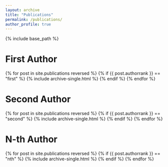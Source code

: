```yaml
---
layout: archive
title: "Publications"
permalink: /publications/
author_profile: true
---
```


<!-- {% if author.googlescholar %}
  You can also find my articles on <u><a href="{{author.googlescholar}}">my Google Scholar profile</a>.</u>
{% endif %}
 -->
{% include base_path %}

First Author
===
{% for post in site.publications reversed %}
    {% if {{ post.authorrank }} == "first" %}
      {% include archive-single.html %}
    {% endif %}
{% endfor %}

Second Author
===
{% for post in site.publications reversed %}
    {% if {{ post.authorrank }} == "second" %}
      {% include archive-single.html %}
    {% endif %}
{% endfor %}


N-th Author
===
{% for post in site.publications reversed %}
    {% if {{ post.authorrank }} == "nth" %}
      {% include archive-single.html %}
    {% endif %}
{% endfor %}

